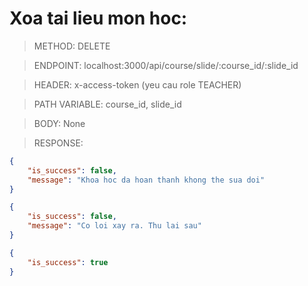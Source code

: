 # Xoa tai lieu mon hoc:

> METHOD: DELETE

> ENDPOINT: localhost:3000/api/course/slide/:course_id/:slide_id

> HEADER: x-access-token (yeu cau role TEACHER)

> PATH VARIABLE: course_id, slide_id

> BODY: None

> RESPONSE:

```json
{
    "is_success": false,
    "message": "Khoa hoc da hoan thanh khong the sua doi"
}
```

```json
{
    "is_success": false,
    "message": "Co loi xay ra. Thu lai sau"
}
```


```json
{
    "is_success": true
}
```